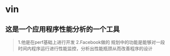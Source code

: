 # vin
## 这是一个应用程序性能分析的一个工具
>1.他是在perf基础上进行开发
>2.Facebook做的
>规划中的功能是能够对一段时间内程序运行进行性能监控，分析出性能瓶颈从而改善程序的设计

